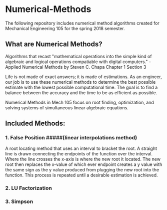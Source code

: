 # Numerical-Methods
The following repository includes numerical method algorithms created for Mechanical Engineering 105 for the spring 2018 semester.

## What are Numerical Methods?
Algorithms that recast "mathematical operations into the simple kind of algebraic and logical operations compatiable with digital computers."     - Applied Numerical Methods by Steven C. Chapa Chapter 1 Section 3

Life is not made of exact answers; it is made of estimations. As an engineer, our job is to use these numerical methods to determine the best possible estimate with the lowest possible computational time. The goal is to find a balance between the accuracy and the time to be as efficient as possible.

Numerical Methods in Mech 105 focus on root finding, optimization, and solving systems of simultaneous linear algebraic equations.

## Included Methods:

  ### 1. False Position #####(linear interpolations method)
  A root locating method that uses an interval to bracket the root. A straight line is drawn connecting the endpoints of the function over the interval. Where the line crosses the x-axis is where the new root it located. The new root then replaces the x-value of which ever endpoint creates a y value with the same sign as the y value produced from plugging the new root into the function. This process is repeated until a desirable estimation is achieved.

  ### 2. LU Factorization

  ### 3. Simpson

